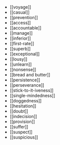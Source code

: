 - [[voyage]]
- [[casual]]
- [[prevention]]
- [[access]]
- [[accountable]]
- [[manage]]
- [[inferior]]
- [[first-rate]]
- [[superb]]
- [[exceptional]]
- [[lousy]]
- [[unlearn]]
- [[nonsense]]
- [[bread and butter]]
- [[persistence]]
- [[perseverance]]
- [[stick-to-it-iveness]]
- [[single-mindedness]]
- [[doggedness]]
- [[hesitation]]
- [[doubt]]
- [[indecision]]
- [[provision]]
- [[suffer]]
- [[suspect]]
- [[suspicious]]